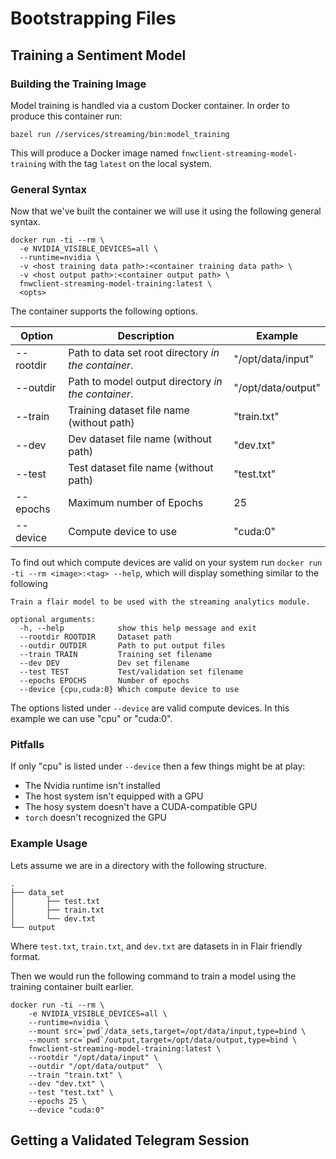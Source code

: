# Bootstrapping Files

## Training a Sentiment Model

### Building the Training Image

Model training is handled via a custom Docker container. In order to produce this container run:

```shell script
bazel run //services/streaming/bin:model_training
```

This will produce a Docker image named `fnwclient-streaming-model-training` with the tag `latest` on the local system.

### General Syntax

Now that we've built the container we will use it using the following general syntax.

```shell script
docker run -ti --rm \
  -e NVIDIA_VISIBLE_DEVICES=all \
  --runtime=nvidia \
  -v <host training data path>:<container training data path> \
  -v <host output path>:<container output path> \
  fnwclient-streaming-model-training:latest \
  <opts>
```

The container supports the following options.

| Option | Description | Example |
|---------|------------|---------|
| --rootdir | Path to data set root directory _in the container_. | "/opt/data/input" |
| --outdir| Path to model output directory _in the container_. | "/opt/data/output" |
| --train | Training dataset file name (without path) | "train.txt" |
| --dev| Dev dataset file name (without path) | "dev.txt" |
| --test| Test dataset file name (without path) | "test.txt" |
| --epochs| Maximum number of Epochs| 25 |
| --device | Compute device to use| "cuda:0" |

To find out which compute devices are valid on your system run `docker run -ti --rm <image>:<tag> --help`, which will display
something similar to the following

```text
Train a flair model to be used with the streaming analytics module.

optional arguments:
  -h, --help            show this help message and exit
  --rootdir ROOTDIR     Dataset path
  --outdir OUTDIR       Path to put output files
  --train TRAIN         Training set filename
  --dev DEV             Dev set filename
  --test TEST           Test/validation set filename
  --epochs EPOCHS       Number of epochs
  --device {cpu,cuda:0} Which compute device to use
```

The options listed under `--device` are valid compute devices. In this example we can use "cpu" or "cuda:0".

### Pitfalls

If only "cpu" is listed under `--device` then a few things might be at play:

* The Nvidia runtime isn't installed
* The host system isn't equipped with a GPU
* The hosy system doesn't have a CUDA-compatible GPU
* `torch` doesn't recognized the GPU

### Example Usage

Lets assume we are in a directory with the following structure.
```text
.
├── data_set
│       ├── test.txt
│       ├── train.txt
│       └── dev.txt
└── output
```

Where `test.txt`, `train.txt`, and `dev.txt` are datasets in in Flair friendly format.

Then we would run the following command to train a model using the training container built earlier.

```shell script
docker run -ti --rm \
    -e NVIDIA_VISIBLE_DEVICES=all \
    --runtime=nvidia \
    --mount src=`pwd`/data_sets,target=/opt/data/input,type=bind \
    --mount src=`pwd`/output,target=/opt/data/output,type=bind \
    fnwclient-streaming-model-training:latest \
    --rootdir "/opt/data/input" \
    --outdir "/opt/data/output"  \
    --train "train.txt" \
    --dev "dev.txt" \
    --test "test.txt" \
    --epochs 25 \
    --device "cuda:0"
```

## Getting a Validated Telegram Session
